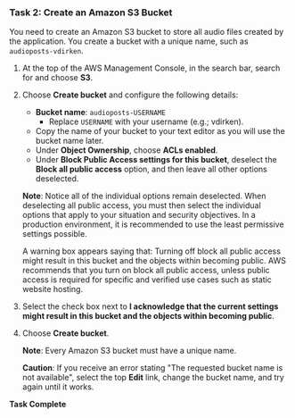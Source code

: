 ### Task 2: Create an Amazon S3 Bucket

You need to create an Amazon S3 bucket to store all audio files created by the application. You create a bucket with a unique name, such as `audioposts-vdirken`.

1. At the top of the AWS Management Console, in the search bar, search for and choose **S3**.
2. Choose **Create bucket** and configure the following details:
   - **Bucket name**: `audioposts-USERNAME`
     - Replace `USERNAME` with your username (e.g.; vdirken).
   - Copy the name of your bucket to your text editor as you will use the bucket name later.
   - Under **Object Ownership**, choose **ACLs enabled**.
   - Under **Block Public Access settings for this bucket**, deselect the **Block all public access** option, and then leave all other options deselected.

   **Note**: Notice all of the individual options remain deselected. When deselecting all public access, you must then select the individual options that apply to your situation and security objectives. In a production environment, it is recommended to use the least permissive settings possible.

   A warning box appears saying that: Turning off block all public access might result in this bucket and the objects within becoming public. AWS recommends that you turn on block all public access, unless public access is required for specific and verified use cases such as static website hosting.

3. Select the check box next to **I acknowledge that the current settings might result in this bucket and the objects within becoming public**.
4. Choose **Create bucket**.

   **Note**: Every Amazon S3 bucket must have a unique name.

   **Caution**: If you receive an error stating "The requested bucket name is not available", select the top **Edit** link, change the bucket name, and try again until it works.

**Task Complete**
